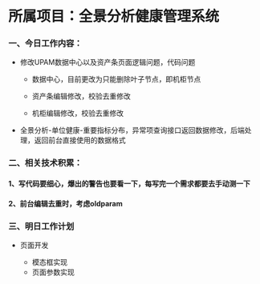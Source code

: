 # 所属项目：全景分析健康管理系统

### 一、今日工作内容：

- 修改UPAM数据中心以及资产条页面逻辑问题，代码问题

  - 数据中心，目前更改为只能删除叶子节点，即机柜节点

  - 资产条编辑修改，校验去重修改
  - 机柜编辑修改，校验去重修改

- 全景分析-单位健康-重要指标分布，异常项查询接口返回数据修改，后端处理，返回前台直接使用的数据格式

### 二、相关技术积累：

#### 1、写代码要细心，爆出的警告也要看一下，每写完一个需求都要去手动测一下

#### 2、前台编辑去重时，考虑oldparam

### 三、明日工作计划

- 页面开发

  - 模态框实现
  - 页面参数实现

  